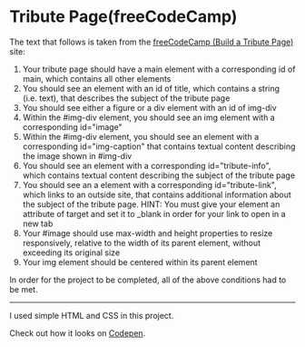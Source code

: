 # Tribute Page(freeCodeCamp)
The text that follows is taken from the [freeCodeCamp (Build a Tribute Page)](https://www.freecodecamp.org/learn/responsive-web-design/responsive-web-design-projects/build-a-tribute-page) site:
1. Your tribute page should have a main element with a corresponding id of main, which contains all other elements
2. You should see an element with an id of title, which contains a string (i.e. text), that describes the subject of the tribute page
3. You should see either a figure or a div element with an id of img-div
4. Within the #img-div element, you should see an img element with a corresponding id="image"
5. Within the #img-div element, you should see an element with a corresponding id="img-caption" that contains textual content describing the image shown in #img-div
6. You should see an element with a corresponding id="tribute-info", which contains textual content describing the subject of the tribute page
7. You should see an a element with a corresponding id="tribute-link", which links to an outside site, that contains additional information about the subject of the tribute page. HINT: You must give your element an attribute of target and set it to _blank in order for your link to open in a new tab
8. Your #image should use max-width and height properties to resize responsively, relative to the width of its parent element, without exceeding its original size
9. Your img element should be centered within its parent element

In order for the project to be completed, all of the above conditions had to be met.
___
I used simple HTML and CSS in this project.

Check out how it looks on [Codepen](https://codepen.io/milutin91/pen/ZEXdWpJ).